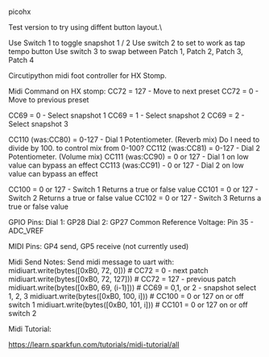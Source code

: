 picohx

Test version to try using diffent button layout.\

Use Switch 1 to toggle snapshot 1 / 2
Use switch 2 to set to work as tap tempo button
Use switch 3 to swap between Patch 1, Patch 2, Patch 3, Patch 4

Circutipython midi foot controller for HX Stomp.


Midi Command on HX stomp:
CC72 = 127 - Move to next preset
CC72 = 0 - Move to previous preset

CC69 = 0 - Select snapshot 1
CC69 = 1 - Select snapshot 2
CC69 = 2 - Select snapshot 3

CC110 (was:CC80) = 0-127 - Dial 1 Potentiometer. (Reverb mix)  Do I need to divide by 100.  to control mix from 0-100?
CC112 (was:CC81) = 0-127 - Dial 2 Potentiometer. (Volume mix)
CC111 (was:CC90) = 0 or 127 - Dial 1 on low value can bypass an effect 
CC113 (was:CC91) - 0 or 127 - Dial 2 on low value can bypass an effect


CC100 = 0 or 127 - Switch 1 Returns a true or false value
CC101 = 0 or 127 - Switch 2 Returns a true or false value
CC102 = 0 or 127 - Switch 3 Returns a true or false value


GPIO Pins:
Dial 1: GP28
Dial 2: GP27
Common Reference Voltage: Pin 35 - ADC_VREF

MIDI Pins: GP4 send, GP5 receive (not currently used)



Midi Send Notes:
Send midi message to uart with:
midiuart.write(bytes([0xB0, 72, 0])) # CC72 = 0 - next patch
midiuart.write(bytes([0xB0, 72, 127])) # CC72 = 127 - previous patch
midiuart.write(bytes([0xB0, 69, (i-1)])) # CC69 = 0,1, or 2 - snapshot select 1, 2, 3
midiuart.write(bytes([0xB0, 100, i])) # CC100 = 0 or 127 on or off switch 1
midiuart.write(bytes([0xB0, 101, i])) # CC101 = 0 or 127 on or off switch 2


Midi Tutorial:

https://learn.sparkfun.com/tutorials/midi-tutorial/all









